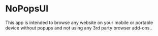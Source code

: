 # NoPopsUI
This app is intended to browse any website on your mobile or portable device without popups and not using any 3rd party browser add-ons..
